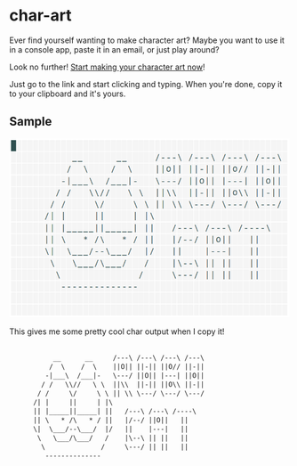 # char-art 

Ever find yourself wanting to make character art?  Maybe you want to use it in a console app, paste it in an email, or just play around?

Look no further!  [Start making your character art now](http://tstringer.github.io/char-art/)!

Just go to the link and start clicking and typing.  When you're done, copy it to your clipboard and it's yours.

## Sample

[![cover](images/sample-char-art.png)](http://tstringer.github.io/char-art/)

This gives me some pretty cool char output when I copy it!

```
                                                  
           __      __     /---\ /---\ /---\ /---\ 
          /  \    /  \    ||O|| ||-|| ||O// ||-|| 
         -|___\  /___|-   \---/ ||O|| |---| ||O|| 
        / /   \\//   \ \  ||\\  ||-|| ||O\\ ||-|| 
       / /     \/     \ \ || \\ \---/ \---/ \---/ 
      /| |     ||     | |\                        
      || |_____||_____| ||   /---\ /---\ /----\   
      || \   * /\   * / ||   |/--/ ||O||   ||     
      \|  \___/--\___/  |/   ||    |---|   ||     
       \   \___/\___/   /    |\--\ || ||   ||     
        \              /     \---/ || ||   ||     
         --------------                           
                                                  
                                                  
```